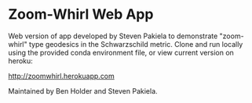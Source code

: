# Zoom-Whirl Web App

Web version of app developed by Steven Pakiela to demonstrate "zoom-whirl" type geodesics in the Schwarzschild metric. Clone and run locally using the provided conda environment file, or view current version on heroku:

http://zoomwhirl.herokuapp.com

Maintained by Ben Holder and Steven Pakiela.

